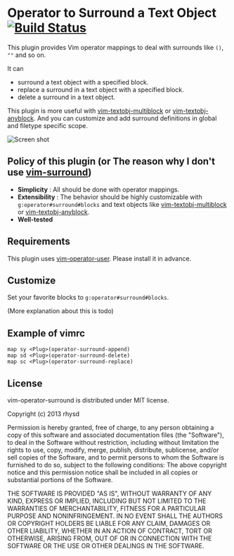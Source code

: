 Operator to Surround a Text Object [![Build Status](https://travis-ci.org/rhysd/vim-operator-surround.png?branch=master)](https://travis-ci.org/rhysd/vim-operator-surround)
==================================

This plugin provides Vim operator mappings to deal with surrounds like `()`, `""` and so on.

It can
- surround a text object with a specified block.
- replace a surround in a text object with a specified block.
- delete a surround in a text object.

This plugin is more useful with [vim-textobj-multiblock](https://github.com/osyo-manga/vim-textobj-multiblock) or [vim-textobj-anyblock](https://github.com/rhysd/vim-textobj-anyblock).
And you can customize and add surround definitions in global and filetype specific scope.

![Screen shot](http://gifzo.net/BV5L18BxT86.gif)


## Policy of this plugin (or The reason why I don't use [vim-surround](https://github.com/tpope/vim-surround))

- **Simplicity** : All should be done with operator mappings.
- **Extensibility** : The behavior should be highly customizable with `g:operator#surround#blocks` and text objects like [vim-textobj-multiblock](https://github.com/osyo-manga/vim-textobj-multiblock) or [vim-textobj-anyblock](https://github.com/rhysd/vim-textobj-anyblock).
- **Well-tested**


## Requirements

This plugin uses [vim-operator-user](https://github.com/kana/vim-operator-user). Please install it in advance.

## Customize

Set your favorite blocks to `g:operator#surround#blocks`.

(More explanation about this is todo)


## Example of vimrc

```vim
map sy <Plug>(operator-surround-append)
map sd <Plug>(operator-surround-delete)
map sc <Plug>(operator-surround-replace)
```

## License

vim-operator-surround is distributed under MIT license.

  Copyright (c) 2013 rhysd

  Permission is hereby granted, free of charge, to any person obtaining
  a copy of this software and associated documentation files (the
  "Software"), to deal in the Software without restriction, including
  without limitation the rights to use, copy, modify, merge, publish,
  distribute, sublicense, and/or sell copies of the Software, and to
  permit persons to whom the Software is furnished to do so, subject to
  the following conditions:
  The above copyright notice and this permission notice shall be
  included in all copies or substantial portions of the Software.

  THE SOFTWARE IS PROVIDED "AS IS", WITHOUT WARRANTY OF ANY KIND,
  EXPRESS OR IMPLIED, INCLUDING BUT NOT LIMITED TO THE WARRANTIES OF
  MERCHANTABILITY, FITNESS FOR A PARTICULAR PURPOSE AND NONINFRINGEMENT.
  IN NO EVENT SHALL THE AUTHORS OR COPYRIGHT HOLDERS BE LIABLE FOR ANY
  CLAIM, DAMAGES OR OTHER LIABILITY, WHETHER IN AN ACTION OF CONTRACT,
  TORT OR OTHERWISE, ARISING FROM, OUT OF OR IN CONNECTION WITH THE
  SOFTWARE OR THE USE OR OTHER DEALINGS IN THE SOFTWARE.

